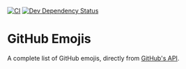 [![CI](https://github.com/justinlettau/gh-emojis/workflows/CI/badge.svg)](https://github.com/justinlettau/gh-emojis/actions)
[![Dev Dependency Status](https://david-dm.org/justinlettau/gh-emojis/dev-status.svg)](https://david-dm.org/justinlettau/gh-emojis?type=dev)

# GitHub Emojis

A complete list of GitHub emojis, directly from [GitHub's API](https://docs.github.com/en/free-pro-team@latest/rest/reference/emojis).

